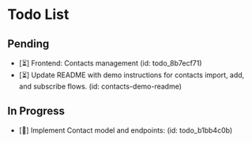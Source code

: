 # Todo List

## Pending

- [⏳] Frontend: Contacts management (id: todo_8b7ecf71)
- [⏳] Update README with demo instructions for contacts import, add, and subscribe flows. (id: contacts-demo-readme)

## In Progress

- [🔄] Implement Contact model and endpoints: (id: todo_b1bb4c0b)

